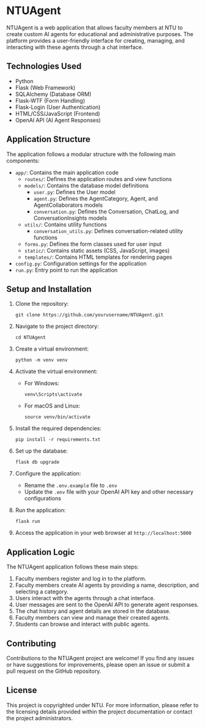 # NTUAgent

NTUAgent is a web application that allows faculty members at NTU to create custom AI agents for educational and administrative purposes. The platform provides a user-friendly interface for creating, managing, and interacting with these agents through a chat interface.

## Technologies Used

- Python
- Flask (Web Framework)
- SQLAlchemy (Database ORM)
- Flask-WTF (Form Handling)
- Flask-Login (User Authentication)
- HTML/CSS/JavaScript (Frontend)
- OpenAI API (AI Agent Responses)

## Application Structure

The application follows a modular structure with the following main components:

- `app/`: Contains the main application code
  - `routes/`: Defines the application routes and view functions
  - `models/`: Contains the database model definitions
    - `user.py`: Defines the User model
    - `agent.py`: Defines the AgentCategory, Agent, and AgentCollaborators models
    - `conversation.py`: Defines the Conversation, ChatLog, and ConversationInsights models
  - `utils/`: Contains utility functions
    - `conversation_utils.py`: Defines conversation-related utility functions
  - `forms.py`: Defines the form classes used for user input
  - `static/`: Contains static assets (CSS, JavaScript, images)
  - `templates/`: Contains HTML templates for rendering pages
- `config.py`: Configuration settings for the application
- `run.py`: Entry point to run the application

## Setup and Installation

1. Clone the repository:
   ```
   git clone https://github.com/yourusername/NTUAgent.git
   ```

2. Navigate to the project directory:
   ```
   cd NTUAgent
   ```

3. Create a virtual environment:
   ```
   python -m venv venv
   ```

4. Activate the virtual environment:
   - For Windows:
     ```
     venv\Scripts\activate
     ```
   - For macOS and Linux:
     ```
     source venv/bin/activate
     ```

5. Install the required dependencies:
   ```
   pip install -r requirements.txt
   ```

6. Set up the database:
   ```
   flask db upgrade
   ```

7. Configure the application:
   - Rename the `.env.example` file to `.env`
   - Update the `.env` file with your OpenAI API key and other necessary configurations

8. Run the application:
   ```
   flask run
   ```

9. Access the application in your web browser at `http://localhost:5000`

## Application Logic

The NTUAgent application follows these main steps:

1. Faculty members register and log in to the platform.
2. Faculty members create AI agents by providing a name, description, and selecting a category.
3. Users interact with the agents through a chat interface.
4. User messages are sent to the OpenAI API to generate agent responses.
5. The chat history and agent details are stored in the database.
6. Faculty members can view and manage their created agents.
7. Students can browse and interact with public agents.

## Contributing

Contributions to the NTUAgent project are welcome! If you find any issues or have suggestions for improvements, please open an issue or submit a pull request on the GitHub repository.

## License

This project is copyrighted under NTU. For more information, please refer to the licensing details provided within the project documentation or contact the project administrators.
